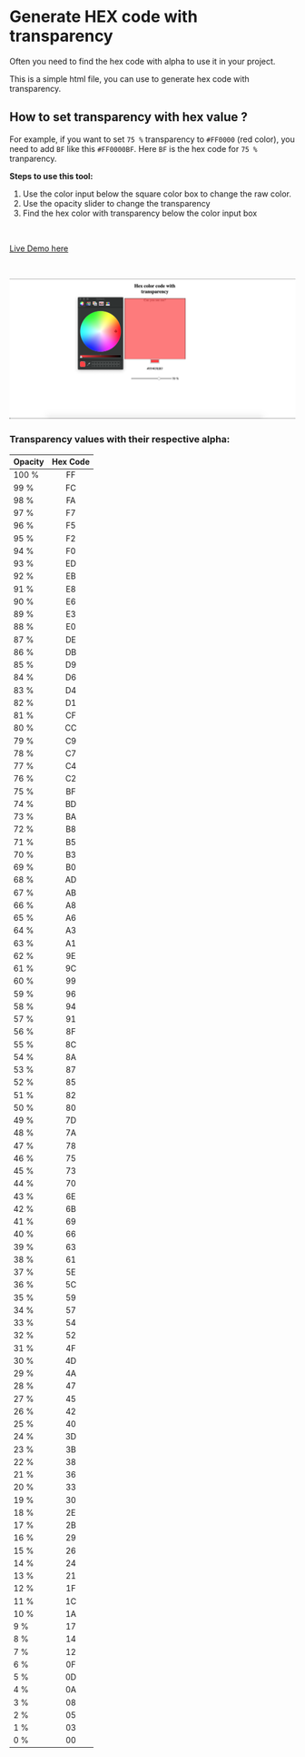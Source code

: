 # Generate HEX code with transparency

Often you need to find the hex code with alpha to use it in your project.

This is a simple html file, you can use to generate hex code with transparency.

## How to set transparency with hex value ?
For example, if you want to set `75 %` transparency to `#FF0000` (red color), you need to add `BF` like this `#FF0000BF`. Here `BF` is the hex code for `75 %` tranparency.


**Steps to use this tool:**
1. Use the color input below the square color box to change the raw color.
2. Use the opacity slider to change the transparency
3. Find the hex color with transparency below the color input box

<br>

[Live Demo here](https://jsramraj.github.io/hex|color|with-alpha-finder/)

<br>

![Screenshot](Screenshots/demo.png)

### Transparency values with their respective alpha:

| Opacity       | Hex Code       
| ------------- |:-------------:| 
| 100 % | FF |
| 99 % | FC
| 98 % | FA
| 97 % | F7
| 96 % | F5
| 95 % | F2
| 94 % | F0
| 93 % | ED
| 92 % | EB
| 91 % | E8
| 90 % | E6
| 89 % | E3
| 88 % | E0
| 87 % | DE
| 86 % | DB
| 85 % | D9
| 84 % | D6
| 83 % | D4
| 82 % | D1
| 81 % | CF
| 80 % | CC
| 79 % | C9
| 78 % | C7
| 77 % | C4
| 76 % | C2
| 75 % | BF
| 74 % | BD
| 73 % | BA
| 72 % | B8
| 71 % | B5
| 70 % | B3
| 69 % | B0
| 68 % | AD
| 67 % | AB
| 66 % | A8
| 65 % | A6
| 64 % | A3
| 63 % | A1
| 62 % | 9E
| 61 % | 9C
| 60 % | 99
| 59 % | 96
| 58 % | 94
| 57 % | 91
| 56 % | 8F
| 55 % | 8C
| 54 % | 8A
| 53 % | 87
| 52 % | 85
| 51 % | 82
| 50 % | 80
| 49 % | 7D
| 48 % | 7A
| 47 % | 78
| 46 % | 75
| 45 % | 73
| 44 % | 70
| 43 % | 6E
| 42 % | 6B
| 41 % | 69
| 40 % | 66
| 39 % | 63
| 38 % | 61
| 37 % | 5E
| 36 % | 5C
| 35 % | 59
| 34 % | 57
| 33 % | 54
| 32 % | 52
| 31 % | 4F
| 30 % | 4D
| 29 % | 4A
| 28 % | 47
| 27 % | 45
| 26 % | 42
| 25 % | 40
| 24 % | 3D
| 23 % | 3B
| 22 % | 38
| 21 % | 36
| 20 % | 33
| 19 % | 30
| 18 % | 2E
| 17 % | 2B
| 16 % | 29
| 15 % | 26
| 14 % | 24
| 13 % | 21
| 12 % | 1F
| 11 % | 1C
| 10 % | 1A
| 9 % | 17
| 8 % | 14
| 7 % | 12
| 6 % | 0F
| 5 % | 0D
| 4 % | 0A
| 3 % | 08
| 2 % | 05
| 1 % | 03
| 0 % | 00